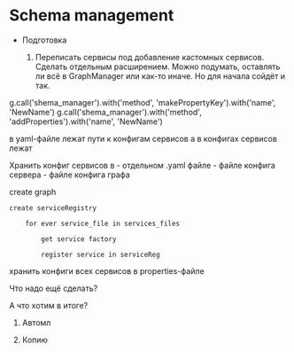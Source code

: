 # Schema management 

- Подготовка
    
    1. Переписать сервисы под добавление кастомных сервисов. Сделать отдельным расширением. Можно подумать, оставлять ли всё в GraphManager или как-то иначе. Но для начала сойдёт  и так.

g.call('shema_manager').with('method', 'makePropertyKey').with('name', 'NewName')
g.call('shema_manager').with('method', 'addProperties').with('name', 'NewName')


в yaml-файле лежат пути к конфигам сервисов а в конфигах сервисов лежат 

Хранить конфиг сервисов в 
    - отдельном .yaml файле
    - файле конфига сервера
    - файле конфига графа
    


create graph 

    create serviceRegistry 

        for ever service_file in services_files

            get service factory

            register service in serviceReg

хранить конфиги всех сервисов в properties-файле 




Что надо ещё сделать? 

А что хотим в итоге? 
    
1. Автомл


2. Копию 

